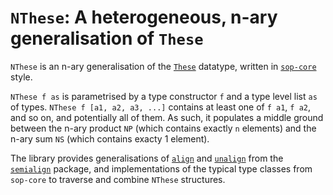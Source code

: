 # `NThese`: A heterogeneous, n-ary generalisation of `These`

`NThese` is an n-ary generalisation of the [`These`](https://hackage.haskell.org/package/these/docs/Data-These.html#t:These) datatype,
written in [`sop-core`](https://hackage.haskell.org/package/sop-core) style.

`NThese f as` is parametrised by a type constructor `f` and a type level list `as` of types.
`NThese f [a1, a2, a3, ...]` contains at least one of `f a1`, `f a2`, and so on,
and potentially all of them.
As such, it populates a middle ground between the n-ary product `NP` (which contains exactly `n` elements)
and the n-ary sum `NS` (which contains exacty 1 element).

The library provides generalisations of [`align`](https://hackage.haskell.org/package/semialign/docs/Data-Semialign.html#v:align)
and [`unalign`](https://hackage.haskell.org/package/semialign/docs/Data-Semialign.html#v:unalign)
from the [`semialign`](https://hackage.haskell.org/package/semialign) package,
and implementations of the typical type classes from `sop-core` to traverse and combine `NThese` structures.
